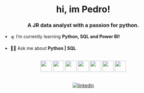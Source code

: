 <h1 align="center">hi, im Pedro!</h1>
<h3 align="center">A JR data analyst with a passion for python.</h3>
<!-- <p align="center">
  <img src="https://encrypted-tbn0.gstatic.com/images?q=tbn:ANd9GcQNdOc5DVWZs0X8UovEpTmdvIIBnG89pb03qw&usqp=CAU" alt="luffy">
</p> -->

- 🛸 I’m currently learning **Python, SQL and Power BI!**

- 🖖🏼 Ask me about **Python | SQL**


<br>

<div align=center>
<img src="https://cdn.jsdelivr.net/gh/devicons/devicon/icons/python/python-original.svg" height=35px width=35px/>
<img src="https://cdn.jsdelivr.net/gh/devicons/devicon@latest/icons/pandas/pandas-original-wordmark.svg" height=35px width=35px />
<img src="https://cdn.jsdelivr.net/gh/devicons/devicon@latest/icons/apachespark/apachespark-original.svg" height=35px width=35px />
<img src="https://cdn.jsdelivr.net/gh/devicons/devicon@latest/icons/microsoftsqlserver/microsoftsqlserver-plain-wordmark.svg" height=35px width=35px />
<img src="https://cdn.jsdelivr.net/gh/devicons/devicon@latest/icons/oracle/oracle-original.svg" height=35px width=35px />
<img src="https://cdn.jsdelivr.net/gh/devicons/devicon@latest/icons/mysql/mysql-plain-wordmark.svg" height=35px width=35px />  
<img src="https://cdn.jsdelivr.net/gh/devicons/devicon/icons/linux/linux-original.svg" height=35px width=35px/>
<br>
<br>
  
[![linkedin](https://img.shields.io/badge/LinkedIn-0077B5?style=for-the-badge&logo=linkedin&logoColor=white)](https://www.linkedin.com/in/pedro-rodrigues-674703232/)
          
</div>
        
          

                    
